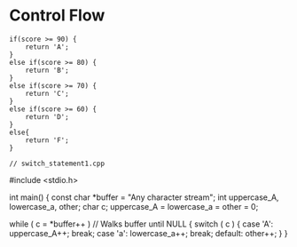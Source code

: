 # Control Flow
    
    if(score >= 90) {
        return 'A';
    }
    else if(score >= 80) {
        return 'B';
    }
    else if(score >= 70) {
        return 'C';
    }
    else if(score >= 60) {
        return 'D';
    }
    else{
        return 'F';
    }

    // switch_statement1.cpp
#include <stdio.h>

int main() {
   const char *buffer = "Any character stream";
   int uppercase_A, lowercase_a, other;
   char c;
   uppercase_A = lowercase_a = other = 0;

   while ( c = *buffer++ )   // Walks buffer until NULL
   {
      switch ( c )
      {
         case 'A':
            uppercase_A++;
            break;
         case 'a':
            lowercase_a++;
            break;
         default:
            other++;
      }
   }
   